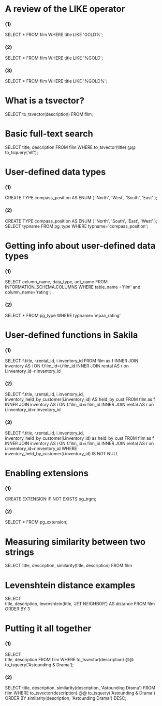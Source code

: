 # A review of the LIKE operator
### (1)
SELECT *
FROM film
WHERE title LIKE 'GOLD%';

### (2)
SELECT *
FROM film
WHERE title LIKE '%GOLD';

### (3)
SELECT *
FROM film
WHERE title LIKE '%GOLD%';

# What is a tsvector?
SELECT to_tsvector(description)
FROM film;

# Basic full-text search
SELECT title, description
FROM film
WHERE to_tsvector(title) @@ to_tsquery('elf');

# User-defined data types
### (1)
CREATE TYPE compass_position AS ENUM (
  	'North', 
  	'West',
  	'South', 
  	'East'
);

### (2)
CREATE TYPE compass_position AS ENUM (
  	'North', 
  	'South',
  	'East', 
  	'West'
);
SELECT typname
FROM pg_type
WHERE typname='compass_position';

# Getting info about user-defined data types
### (1)
SELECT column_name, data_type, udt_name
FROM INFORMATION_SCHEMA.COLUMNS 
WHERE table_name ='film' and column_name='rating';

### (2)
SELECT *
FROM pg_type 
WHERE typname='mpaa_rating'

# User-defined functions in Sakila
### (1)
SELECT 
	f.title, 
    r.rental_id, 
    i.inventory_id
FROM film as f 
	INNER JOIN inventory AS i ON f.film_id=i.film_id 
    INNER JOIN rental AS r on i.inventory_id=r.inventory_id

### (2)
SELECT 
	f.title, 
    r.rental_id, 
    i.inventory_id,
    inventory_held_by_customer(i.inventory_id) AS held_by_cust
FROM film as f 
	INNER JOIN inventory AS i ON f.film_id=i.film_id 
    INNER JOIN rental AS r on i.inventory_id=r.inventory_id

### (3)
SELECT 
	f.title, 
    r.rental_id, 
    i.inventory_id,
    inventory_held_by_customer(i.inventory_id) as held_by_cust
FROM film as f 
	INNER JOIN inventory AS i ON f.film_id=i.film_id 
    INNER JOIN rental AS r on i.inventory_id=r.inventory_id
WHERE
    inventory_held_by_customer(i.inventory_id) IS NOT NULL

# Enabling extensions
### (1)
CREATE EXTENSION IF NOT EXISTS pg_trgm;

### (2)
SELECT * 
FROM pg_extension;

# Measuring similarity between two strings
SELECT 
  title, 
  description, 
  similarity(title, description)
FROM film

# Levenshtein distance examples
SELECT  
  title, 
  description, 
  levenshtein(title, 'JET NEIGHBOR') AS distance
FROM 
  film
ORDER BY 3

# Putting it all together
### (1)
SELECT  
  title, 
  description 
FROM 
  film 
WHERE 
  to_tsvector(description) @@ 
  to_tsquery('Astounding & Drama');

### (2)
SELECT 
  title, 
  description, 
  similarity(description, 'Astounding Drama') 
FROM 
  film 
WHERE 
  to_tsvector(description) @@ 
  to_tsquery('Astounding & Drama') 
ORDER BY 
	similarity(description, 'Astounding Drama') DESC;